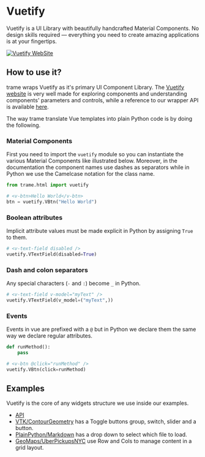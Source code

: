 # Vuetify

Vuetify is a UI Library with beautifully handcrafted Material Components. No design skills required — everything you need to create amazing applications is at your fingertips.

[![Vuetify WebSite](/assets/images/widgets/module-vuetify.jpg)](https://vuetifyjs.com/en/)

## How to use it?

trame wraps Vuetify as it's primary UI Component Library. The [Vuetify website](https://vuetifyjs.com/en/) is very well made for exploring components and understanding components' parameters and controls, while a reference to our wrapper API is available [here](https://trame.readthedocs.io/en/latest/trame.html.vuetify.html).

The way trame translate Vue templates into plain Python code is by doing the following.

### Material Components

First you need to import the `vuetify` module so you can instantiate the various Material Components like illustrated below. Moreover, in the documentation the component names use dashes as separators while in Python we use the Camelcase notation for the class name.

```python
from trame.html import vuetify

# <v-btn>Hello World</v-btn>
btn = vuetify.VBtn("Hello World")
```

### Boolean attributes

Implicit attribute values must be made explicit in Python by assigning `True` to them.

```python
# <v-text-field disabled />
vuetify.VTextField(disabled=True)
```

### Dash and colon separators

Any special characters (`-` and `:`) become `_` in Python.

```python
# <v-text-field v-model="myText" />
vuetify.VTextField(v_model=("myText",))
```

### Events

Events in vue are prefixed with a `@` but in Python we declare them the same way we declare regular attributes.

```python
def runMethod():
    pass

# <v-btn @click="runMethod" />
vuetify.VBtn(click=runMethod)
```

## Examples

Vuetify is the core of any widgets structure we use inside our examples.
- [API](https://trame.readthedocs.io/en/latest/trame.html.vuetify.html)
- [VTK/ContourGeometry](https://github.com/Kitware/trame/blob/master/examples/v1/VTK/ContourGeometry/DynamicLocalRemoteRendering.py#L96-L132) has a Toggle buttons group, switch, slider and a button.
- [PlainPython/Markdown](https://github.com/Kitware/trame/blob/master/examples/v1/PlainPython/Markdown/Simple.py#L27-L32) has a drop down to select which file to load.
- [GeoMaps/UberPickupsNYC](https://github.com/Kitware/trame/blob/master/examples/v1/PlainPython/GeoMaps/UberPickupsNYC/app.py#L38-L44) use Row and Cols to manage content in a grid layout.

<!--
## Evaluating properties
trame evaluates properties if they are wrapped in a tuple.
```python
from trame.html import vuetify

# This sets the label to "myLabel"
vuetify.VTextField(label="myLabel")

# This evaluates "myLabel" in trame's Shared State for a value to set
vuetify.VTextField(label=("myLabel",))

# This evaluates "myLabel", which was initially set to "Initial Label"
vuetify.VTextField(label=("myLabel", "Initial Label"))
```
-->
